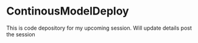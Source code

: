 # ContinousModelDeploy
This is code depository for my upcoming session. Will update details post the session
